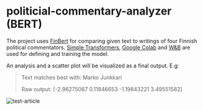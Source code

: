 # politicial-commentary-analyzer (BERT)
The project uses [FinBert](https://github.com/TurkuNLP/FinBERT/tree/master) for comparing given text to writings of four Finnish political commentators.
[Simple Transformers](https://simpletransformers.ai/), [Google Colab](https://colab.google/) and [W&B](https://wandb.ai/site) are used for defining and training the model.

An analysis and a scatter plot will be visualized as a final output. E.g:

> Text matches best with: Marko Junkkari
> 
> Raw output: [-2.96275067  0.11846653 -1.19843221  3.49551582]


![test-article](https://github.com/jussni/politicial-commentary-analyzer/assets/33765119/827c57e8-c275-4d4b-9b0a-a4dcea216c6f)
